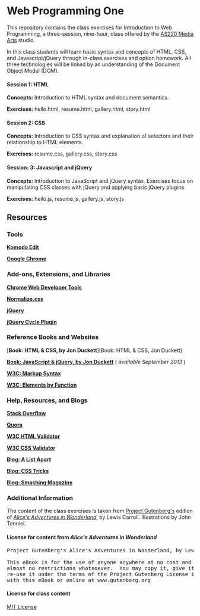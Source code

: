 Web Programming One
===================

This repository contains the class exercises for Introduction to Web Programming, a three-session, nine-hour, class offered by the [AS220 Media Arts](http://as220.org/mediaarts/about/) studio.

In this class students will learn basic syntax and concepts of HTML, CSS, and Javascript/jQuery through in-class exercises and option homework. All three technologies will be linked by an understanding of the Document Object Model (DOM).

#### Session 1: HTML

**Concepts:** Introduction to HTML syntax and document semantics.

**Exercises:** hello.html, resume.html, gallery.html, story.html

#### Session 2: CSS

**Concepts:** Introduction to CSS syntax and explanation of selectors and their relationship to HTML elements.

**Exercises:** resume.css, gallery.css, story.css

#### Session: 3: Javascript and jQuery

**Concepts:** Introduction to JavaScript and jQuery syntax. Exercises focus on manipulating CSS classes with jQuery and applying basic jQuery plugins.

**Exercises:** hello.js, resume.js, gallery.js, story.js

## Resources


### Tools

[**Komodo Edit**](http://www.activestate.com/komodo-edit/downloads)

[**Google Chrome**](https://www.google.com/intl/en/chrome/browser/)

### Add-ons, Extensions, and Libraries

[**Chrome Web Developer Tools**](https://chrome.google.com/webstore/detail/web-developer/bfbameneiokkgbdmiekhjnmfkcnldhhm?hl=en)

[**Normalize.css**](https://chrome.google.com/webstore/detail/web-developer/bfbameneiokkgbdmiekhjnmfkcnldhhm?hl=en)

[**jQuery**](http://jquery.com)

[**jQuery Cycle Plugin**](http://www.malsup.com/jquery/cycle/)

### Reference Books and Websites

[**Book: HTML & CSS, by Jon Duckett**](Book: HTML & CSS, Jon Duckett)

[**Book: JavaScript & jQuery, by Jon Duckett**](http://www.wiley.com/WileyCDA/WileyTitle/productCd-1118531647.html) ( *available September 2013* )

[**W3C: Markup Syntax**](http://www.w3.org/TR/html-markup/syntax.html)

[**W3C: Elements by Function**](http://www.w3.org/TR/html-markup/elements-by-function.html)

### Help, Resources, and Blogs

[**Stack Overflow**](http://stackoverflow.com/questions/tagged/html)

[**Quora**](https://www.quora.com/HTML)

[**W3C HTML Validator**](http://validator.w3.org)

[**W3C CSS Validator**](http://jigsaw.w3.org/css-validator)

[**Blog: A List Apart**](http://24ways.org)

[**Blog: CSS Tricks**](http://css-tricks.com)

[**Blog: Smashing Magazine**](http://www.smashingmagazine.com)


### Additional Information

The content of the class exercises is taken from [Project Gutenberg's](http://www.gutenberg.org) edition of [*Alice's Adventures in Wonderland*](http://www.gutenberg.org/ebooks/11), by Lewis Carroll. Illustrations by John Tenniel.

#### License for content from *Alice's Adventures in Wonderland* 

<pre>
Project Gutenberg's Alice's Adventures in Wonderland, by Lewis Carroll

This eBook is for the use of anyone anywhere at no cost and with
almost no restrictions whatsoever.  You may copy it, give it away or
re-use it under the terms of the Project Gutenberg License included
with this eBook or online at www.gutenberg.org
</pre>

#### License for class content 

[MIT License](http://opensource.org/licenses/MIT)
